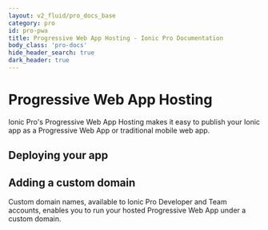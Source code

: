 ```yaml
---
layout: v2_fluid/pro_docs_base
category: pro
id: pro-pwa
title: Progressive Web App Hosting - Ionic Pro Documentation
body_class: 'pro-docs'
hide_header_search: true
dark_header: true
---
```


# Progressive Web App Hosting

Ionic Pro's Progressive Web App Hosting makes it easy to publish your Ionic app as a Progressive Web App or traditional mobile web app.

## Deploying your app


## Adding a custom domain

Custom domain names, available to Ionic Pro Developer and Team accounts, enables you to run your hosted Progressive Web App under a custom domain.
